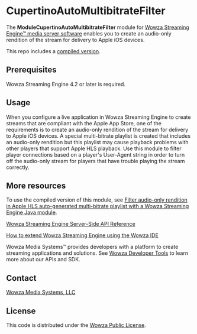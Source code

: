 # CupertinoAutoMultibitrateFilter
The **ModuleCupertinoAutoMultibitrateFilter** module for [Wowza Streaming Engine™ media server software](https://www.wowza.com/products/streaming-engine) enables you to create an audio-only rendition of the stream for delivery to Apple iOS devices.

This repo includes a [compiled version](/lib/wse-plugin-cupertinoautomultibitratefilter.jar).

## Prerequisites
Wowza Streaming Engine 4.2 or later is required.

## Usage
When you configure a live application in Wowza Streaming Engine to create streams that are compliant with the Apple App Store, one of the requirements is to create an audio-only rendition of the stream for delivery to Apple iOS devices. A special multi-bitrate playlist is created that includes an audio-only rendition but this playlist may cause playback problems with other players that support Apple HLS playback. Use this module to filter player connections based on a player's User-Agent string in order to turn off the audio-only stream for players that have trouble playing the stream correctly.


## More resources
To use the compiled version of this module, see [Filter audio-only rendition in Apple HLS auto-generated multi-bitrate playlist with a Wowza Streaming Engine Java module](https://www.wowza.com/docs/how-to-filter-audio-only-rendition-in-apple-hls-auto-generated-multi-bitrate-playlist-modulecupertinoautomultibitratefilter).

[Wowza Streaming Engine Server-Side API Reference](https://www.wowza.com/resources/serverapi/)

[How to extend Wowza Streaming Engine using the Wowza IDE](https://www.wowza.com/docs/how-to-extend-wowza-streaming-engine-using-the-wowza-ide)

Wowza Media Systems™ provides developers with a platform to create streaming applications and solutions. See [Wowza Developer Tools](https://www.wowza.com/developer) to learn more about our APIs and SDK.

## Contact
[Wowza Media Systems, LLC](https://www.wowza.com/contact)

## License
This code is distributed under the [Wowza Public License](/LICENSE.txt).
